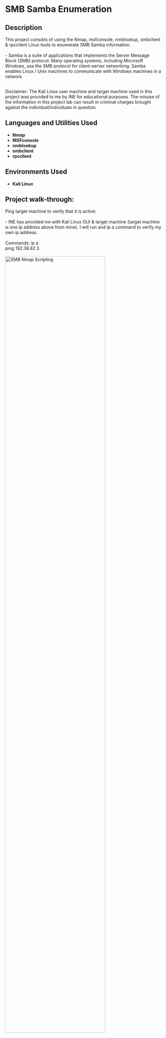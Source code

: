 <h1>SMB Samba Enumeration</h1>


<h2>Description</h2>
This project consists of using the Nmap, msfconsole, nmblookup, smbclient & rpcclient Linux tools to enumerate SMB Samba information. 
<br />
<br />
- Samba is a suite of applications that implements the Server Message Block (SMB) protocol. Many operating systems, including Microsoft Windows, use the SMB protocol for client-server networking. Samba enables Linux / Unix machines to communicate with Windows machines in a network.
<br />
<br />

Disclaimer: The Kali Linux user machine and target machine used in this project was provided to me by INE for educational purposes. The misuse of the information in this project lab can result in criminal charges brought against the individual/individuals in question.
<br />


<h2>Languages and Utilities Used</h2>

- <b>Nmap</b>
- <b>MSFconsole</b>
- <b>nmblookup</b>
- <b>smbclient</b>
- <b>rpcclient</b>


<h2>Environments Used </h2>

- <b>Kali Linux</b>

<h2>Project walk-through:</h2>

<p align="left">
Ping target machine to verify that it is active: <br/>
<br/>
- INE has provided me with Kali Linux GUI & target machine (target machine is one ip address above from mine).  I will run and ip a command to verify my own ip address. 
<br/>
<br/>
Commands: ip a
<br/>
ping 192.38.82.3
<br/>
<br/>
<img src="https://i.imgur.com/9RWD15O.png" height="80%" width="80%" alt="SMB Nmap Scripting" class="center"/>
<br />
<br />
<br />
<br />
<br />
<br />
<br />
Run Nmap scan on target machine to try to find open ports: <br/>
<br/>
- We can see that port 445 (SMB) and 139 are open.
<br/>
<br/>
Command: nmap 192.38.82.3
<br/>
<br/>
<img src="https://i.imgur.com/NrI3Get.png" height="80%" width="80%" alt="SMB Nmap Scripting" class="center"/>
<br />
<br />
<br />
<br />
<br />
<br />
<br />
Run Nmap scan that will enumerate further details for ports 445 & 139: <br/>
<br/>
- We can now see the version that port 139 & 445 are running.  It looks like some version of Samba 3.x - 4.x is running for these open ports.
<br/>
<br/>
Command: nmap 192.38.82.3 -p 445,139 -sV
<br/>
<br/>
<img src="https://i.imgur.com/2capKNz.png" height="80%" width="80%" alt="SMB Nmap Scripting" class="center"/>
<br />
<br />
<br />
<br />
<br />
<br />
<br />


</p>
